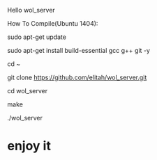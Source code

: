 Hello wol_server

How To Compile(Ubuntu 1404):

sudo apt-get update

sudo apt-get install build-essential gcc g++ git -y

cd ~

git clone https://github.com/elitah/wol_server.git

cd wol_server

make

./wol_server

# enjoy it ################
